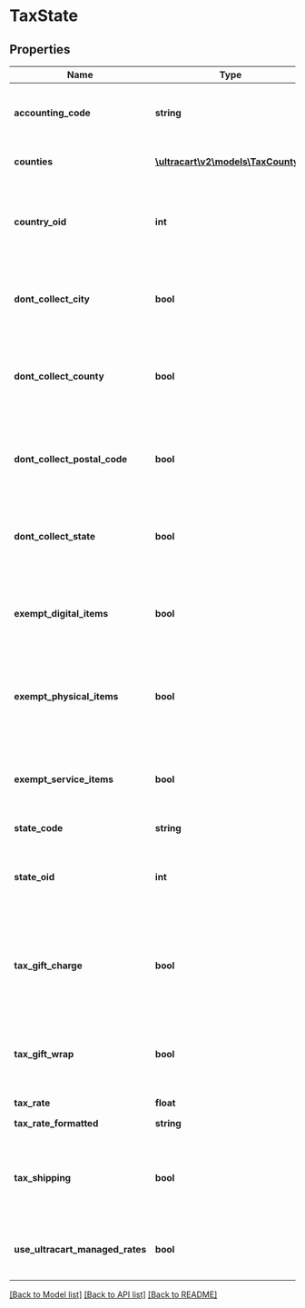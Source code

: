 # TaxState

## Properties
Name | Type | Description | Notes
------------ | ------------- | ------------- | -------------
**accounting_code** | **string** | Accounting code for programs such as QuickBooks | [optional] 
**counties** | [**\ultracart\v2\models\TaxCounty[]**](TaxCounty.md) | Counties within this state | [optional] 
**country_oid** | **int** | Tax record object identifier used internally by database | [optional] 
**dont_collect_city** | **bool** | Flag instructing engine to not collect city tax for this state | [optional] 
**dont_collect_county** | **bool** | Flag instructing engine to not collect county tax for this state | [optional] 
**dont_collect_postal_code** | **bool** | Flag instructing engine to not collect postal code tax for this state | [optional] 
**dont_collect_state** | **bool** | Flag instructing engine to not collect state tax for this state | [optional] 
**exempt_digital_items** | **bool** | True if digital items are exempt from sales tax in this state. | [optional] 
**exempt_physical_items** | **bool** | True if physical items are exempt from sales tax in this state. | [optional] 
**exempt_service_items** | **bool** | True if service items are exempt from sales tax in this state. | [optional] 
**state_code** | **string** | State code | [optional] 
**state_oid** | **int** | Tax record object identifier used internally by database | [optional] 
**tax_gift_charge** | **bool** | True if taxation within this jurisdiction should charge tax on gift charge | [optional] 
**tax_gift_wrap** | **bool** | True if taxation within this jurisdiction should charge tax on gift wrap | [optional] 
**tax_rate** | **float** | Tax Rate | [optional] 
**tax_rate_formatted** | **string** | Tax rate formatted | [optional] 
**tax_shipping** | **bool** | True if taxation within this jurisdiction should charge tax on shipping | [optional] 
**use_ultracart_managed_rates** | **bool** | If true, use UltraCart managed rates for this state | [optional] 

[[Back to Model list]](../README.md#documentation-for-models) [[Back to API list]](../README.md#documentation-for-api-endpoints) [[Back to README]](../README.md)


